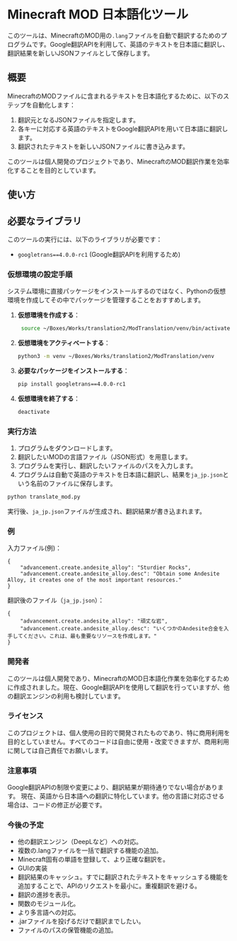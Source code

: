# Minecraft MOD 日本語化ツール

このツールは、MinecraftのMOD用の`.lang`ファイルを自動で翻訳するためのプログラムです。Google翻訳APIを利用して、英語のテキストを日本語に翻訳し、翻訳結果を新しいJSONファイルとして保存します。

## 概要

MinecraftのMODファイルに含まれるテキストを日本語化するために、以下のステップを自動化します：

1. 翻訳元となるJSONファイルを指定します。
2. 各キーに対応する英語のテキストをGoogle翻訳APIを用いて日本語に翻訳します。
3. 翻訳されたテキストを新しいJSONファイルに書き込みます。

このツールは個人開発のプロジェクトであり、MinecraftのMOD翻訳作業を効率化することを目的としています。

## 使い方

## 必要なライブラリ

このツールの実行には、以下のライブラリが必要です：

- `googletrans==4.0.0-rc1` (Google翻訳APIを利用するため)

### 仮想環境の設定手順

システム環境に直接パッケージをインストールするのではなく、Pythonの仮想環境を作成してその中でパッケージを管理することをおすすめします。

1. **仮想環境を作成する**：

   ```bash
    source ~/Boxes/Works/translation2/ModTranslation/venv/bin/activate
   ```
2. **仮想環境をアクティベートする**：

   ```bash
   python3 -m venv ~/Boxes/Works/translation2/ModTranslation/venv
   ```
3. **必要なパッケージをインストールする**：

   ```bash
   pip install googletrans==4.0.0-rc1
   ```
4. **仮想環境を終了する**：

   ```bash
   deactivate
   ```



### 実行方法

1. プログラムをダウンロードします。
2. 翻訳したいMODの言語ファイル（JSON形式）を用意します。
3. プログラムを実行し、翻訳したいファイルのパスを入力します。
4. プログラムは自動で英語のテキストを日本語に翻訳し、結果を`ja_jp.json`という名前のファイルに保存します。

```bash
python translate_mod.py
```
実行後、`ja_jp.json`ファイルが生成され、翻訳結果が書き込まれます。

### 例
入力ファイル(例)：

```
{
    "advancement.create.andesite_alloy": "Sturdier Rocks",
    "advancement.create.andesite_alloy.desc": "Obtain some Andesite Alloy, it creates one of the most important resources."
}
```
翻訳後のファイル（`ja_jp.json`）：

```
{
    "advancement.create.andesite_alloy": "頑丈な岩",
    "advancement.create.andesite_alloy.desc": "いくつかのAndesite合金を入手してください。これは、最も重要なリソースを作成します。"
}
```
### 開発者

このツールは個人開発であり、MinecraftのMOD日本語化作業を効率化するために作成されました。現在、Google翻訳APIを使用して翻訳を行っていますが、他の翻訳エンジンの利用も検討しています。

### ライセンス

このプロジェクトは、個人使用の目的で開発されたものであり、特に商用利用を目的としていません。すべてのコードは自由に使用・改変できますが、商用利用に関しては自己責任でお願いします。

### 注意事項

Google翻訳APIの制限や変更により、翻訳結果が期待通りでない場合があります。
現在、英語から日本語への翻訳に特化しています。他の言語に対応させる場合は、コードの修正が必要です。

### 今後の予定

- 他の翻訳エンジン（DeepLなど）への対応。
- 複数の.langファイルを一括で翻訳する機能の追加。
- Minecraft固有の単語を登録して、より正確な翻訳を。
- GUIの実装
- 翻訳結果のキャッシュ。すでに翻訳されたテキストをキャッシュする機能を追加することで、APIのリクエストを最小に。重複翻訳を避ける。
- 翻訳の進捗を表示。
- 関数のモジュール化。
- より多言語への対応。
- .jarファイルを投げるだけで翻訳までしたい。
- ファイルのパスの保管機能の追加。
